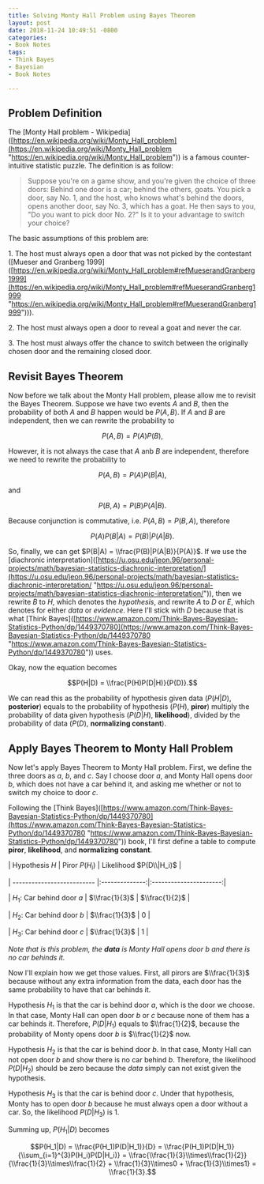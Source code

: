 ```yaml
---
title: Solving Monty Hall Problem using Bayes Theorem
layout: post
date: 2018-11-24 10:49:51 -0800
categories:
- Book Notes
tags:
- Think Bayes
- Bayesian
- Book Notes

---
```

## Problem Definition

The \[Monty Hall problem - Wikipedia\]([https://en.wikipedia.org/wiki/Monty_Hall_problem](https://en.wikipedia.org/wiki/Monty_Hall_problem "https://en.wikipedia.org/wiki/Monty_Hall_problem")) is a famous counter-intuitive statistic puzzle. The definition is as follow:

> Suppose you're on a game show, and you're given the choice of three doors: Behind one door is a car; behind the others, goats. You pick a door, say No. 1, and the host, who knows what's behind the doors, opens another door, say No. 3, which has a goat. He then says to you, "Do you want to pick door No. 2?" Is it to your advantage to switch your choice? 

The basic assumptions of this problem are:

1\.  The host must always open a door that was not picked by the contestant (\[Mueser and Granberg 1999\]([https://en.wikipedia.org/wiki/Monty_Hall_problem#refMueserandGranberg1999](https://en.wikipedia.org/wiki/Monty_Hall_problem#refMueserandGranberg1999 "https://en.wikipedia.org/wiki/Monty_Hall_problem#refMueserandGranberg1999"))).

2\.  The host must always open a door to reveal a goat and never the car.

3\.  The host must always offer the chance to switch between the originally chosen door and the remaining closed door.

## Revisit Bayes Theorem

Now before we talk about the Monty Hall problem, please allow me to revisit the Bayes Theorem. Suppose we have two events $A$ and $B$, then the probability of both $A$ and $B$ happen would be $P(A,B)$. If $A$ and $B$ are independent, then we can rewrite the probability to

$$P(A,B) = P(A)P(B),$$

However, it is not always the case that $A$ anb $B$ are independent, therefore we need to rewrite the probability to

$$P(A,B) = P(A)P(B|A),$$

and 

$$P(B,A) = P(B)P(A|B).$$

Because conjunction is commutative, i.e. $P(A,B) = P(B,A)$, therefore

$$P(A)P(B|A) = P(B)|P(A|B).$$

So, finally, we can get $P(B|A) = \\frac{P(B)|P(A|B)}{P(A)}$. If we use the \[diachronic interpretation\]([https://u.osu.edu/jeon.96/personal-projects/math/bayesian-statistics-diachronic-interpretation/](https://u.osu.edu/jeon.96/personal-projects/math/bayesian-statistics-diachronic-interpretation/ "https://u.osu.edu/jeon.96/personal-projects/math/bayesian-statistics-diachronic-interpretation/")), then we rewrite $B$ to $H$, which denotes the _hypothesis_, and rewrite $A$ to $D$ or $E$, which denotes for either _data_ or _evidence_. Here I'll stick with $D$ because that is what \[Think Bayes\]([https://www.amazon.com/Think-Bayes-Bayesian-Statistics-Python/dp/1449370780](https://www.amazon.com/Think-Bayes-Bayesian-Statistics-Python/dp/1449370780 "https://www.amazon.com/Think-Bayes-Bayesian-Statistics-Python/dp/1449370780")) uses.

Okay, now the equation becomes

$$P(H|D) = \\frac{P(H)P(D|H)}{P(D)}.$$

We can read this as the probability of hypothesis given data ($P(H|D)$, **posterior**) equals to the probability of hypothesis ($P(H)$, **piror**) multiply the probability of data given hypothesis ($P(D|H)$, **likelihood**), divided by the probability of data ($P(D)$, **normalizing constant**).

## Apply Bayes Theorem to Monty Hall Problem

Now let's apply Bayes Theorem to Monty Hall problem. First, we define the three doors as $a$, $b$, and $c$. Say I choose door $a$, and Monty Hall opens door $b$, which does not have a car behind it, and asking me whether or not to switch my choice to door $c$.

Following the \[Think Bayes\]([https://www.amazon.com/Think-Bayes-Bayesian-Statistics-Python/dp/1449370780](https://www.amazon.com/Think-Bayes-Bayesian-Statistics-Python/dp/1449370780 "https://www.amazon.com/Think-Bayes-Bayesian-Statistics-Python/dp/1449370780")) book, I'll first define a table to compute **piror**, **likelihood**, and **normalizing constant**.

| Hypothesis $H$             | Piror $P(H_i)$ | Likelihood $P(D\\|H_i)$ |

| -------------------------- |:--------------:|:----------------------:|

| $H_1$: Car behind door $a$ | $\\frac{1}{3}$  |     $\\frac{1}{2}$      |

| $H_2$: Car behind door $b$ | $\\frac{1}{3}$  |          $0$           |

| $H_3$: Car behind door $c$ | $\\frac{1}{3}$  |          $1$           |

_Note that is this problem, the **data** is Monty Hall opens door $b$ and there is no car behinds it._

Now I'll explain how we get those values. First, all pirors are $\\frac{1}{3}$ because without any extra information from the data, each door has the same probability to have that car behinds it.

Hypothesis $H_1$ is that the car is behind door $a$, which is the door we choose. In that case, Monty Hall can open door $b$ or $c$ because none of them has a car behinds it. Therefore, $P(D|H_1)$ equals to $\\frac{1}{2}$, because the probability of Monty opens door $b$ is $\\frac{1}{2}$ now.

Hypothesis $H_2$ is that the car is behind door $b$. In that case, Monty Hall can not open door $b$ and show there is no car behind $b$. Therefore, the likelihood $P(D|H_2)$ should be zero because the _data_ simply can not exist given the hypothesis.

Hypothesis $H_3$ is that the car is behind door $c$. Under that hypothesis, Monty has to open door $b$ because he must always open a door without a car. So, the likelihood $P(D|H_3)$ is $1$.

Summing up, $P(H_1|D)$ becomes

$$P(H_1|D) = \\frac{P(H_1)P(D|H_1)}{D} = \\frac{P(H_1)P(D|H_1)}{\\sum_{i=1}^{3}P(H_i)P(D|H_i)} = \\frac{\\frac{1}{3}\\times\\frac{1}{2}}{\\frac{1}{3}\\times\\frac{1}{2} + \\frac{1}{3}\\times0 + \\frac{1}{3}\\times1} = \\frac{1}{3}.$$
